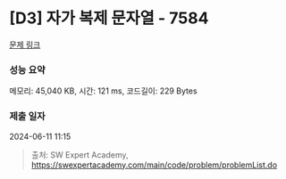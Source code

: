 # [D3] 자가 복제 문자열 - 7584 

[문제 링크](https://swexpertacademy.com/main/code/problem/problemDetail.do?contestProbId=AWpMsQfaCPMDFAQi) 

### 성능 요약

메모리: 45,040 KB, 시간: 121 ms, 코드길이: 229 Bytes

### 제출 일자

2024-06-11 11:15



> 출처: SW Expert Academy, https://swexpertacademy.com/main/code/problem/problemList.do